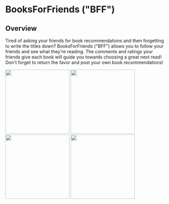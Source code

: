 # BooksForFriends ("BFF")

## Overview
Tired of asking your friends for book recommendations and then forgetting to write the titles down? BooksForFriends ("BFF") allows you to follow your friends and see what they're reading. The comments and ratings your friends give each book will guide you towards choosing a great next read! Don't forget to return the favor and post your own book recommendations!



<img src="https://cloud.githubusercontent.com/assets/20174612/21110345/d8604456-c06a-11e6-958a-8883684257f0.png" width = "200"> <img src="https://cloud.githubusercontent.com/assets/20174612/21110347/d86552ca-c06a-11e6-827b-fec38e1e080d.png" width = "200"> <img src="https://cloud.githubusercontent.com/assets/20174612/21110346/d864e844-c06a-11e6-992a-19cd6a43de1a.png" width = "200"> <img src="https://cloud.githubusercontent.com/assets/20174612/21110344/d85f4420-c06a-11e6-92b0-a8e94430015a.png" width = "200">
